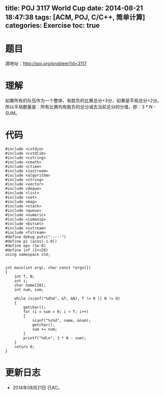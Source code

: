 title: POJ 3117 World Cup
date: 2014-08-21 18:47:38
tags: [ACM, POJ, C/C++, 简单计算]
categories: Exercise
toc: true
---
# 题目
源地址：http://poj.org/problem?id=3117

# 理解
如果所有的队伍作为一个整体，有胜负的比赛总分+3分，如果是平局总分+2分。所以平局数量是：所有比赛均有胜负的总分减去当前总分的分值，即：3 * N - SUM。

<!-- more -->

# 代码
```
#include <cstdio>
#include <cstdlib>
#include <cstring>
#include <cmath>
#include <ctime>
#include <iostream>
#include <algorithm>
#include <string>
#include <vector>
#include <deque>
#include <list>
#include <set>
#include <map>
#include <stack>
#include <queue>
#include <numeric>
#include <iomanip>
#include <bitset>
#include <sstream>
#include <fstream>
#define debug puts("-----")
#define pi (acos(-1.0))
#define eps (1e-8)
#define inf (1<<28)
using namespace std;


int main(int argc, char const *argv[])
{
    int T, N;
    int i;
    char name[20];
    int num, sum;

    while (scanf("%d%d", &T, &N), T != 0 || N != 0)
    {
        getchar();
        for (i = sum = 0; i < T; i++)
        {
            scanf("%s%d", name, &num);
            getchar();
            sum += num;
        }
        printf("%d\n", 3 * N - sum);
    }
    return 0;
}
```

# 更新日志
- 2014年08月21日 已AC。